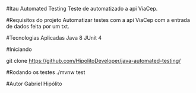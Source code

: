 #Itau Automated Testing
Teste de automatizado a api ViaCep.

#Requisitos do projeto
Automatizar testes com a api ViaCep com a entrada de dados feita por um txt.

#Tecnologias Aplicadas
Java 8
JUnit 4

#Iniciando

git clone https://github.com/HipolitoDeveloper/java-automated-testing/

#Rodando os testes
./mvnw test

#Autor
Gabriel Hipólito
